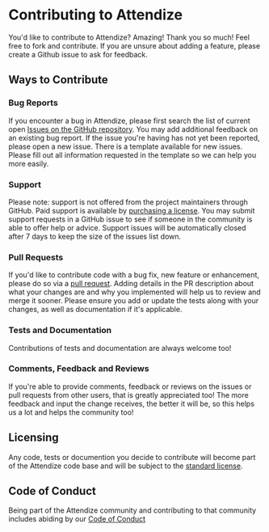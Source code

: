 # Contributing to Attendize
You'd like to contribute to Attendize? Amazing! Thank you so much! Feel free to fork and contribute. If you are unsure about adding a feature, please create a Github issue to ask for feedback.

## Ways to Contribute

### Bug Reports
If you encounter a bug in Attendize, please first search the list of current open [Issues on the GitHub repository](https://github.com/Attendize/Attendize/issues). You may add additional feedback on an existing bug report. If the issue you're having has not yet been reported, please open a new issue. There is a template available for new issues. Please fill out all information requested in the template so we can help you more easily.

### Support
Please note: support is not offered from the project maintainers through GitHub. Paid support is available by [purchasing a license](http://www.attendize.com/license.html). You may submit support requests in a GitHub issue to see if someone in the community is able to offer help or advice. Support issues will be automatically closed after 7 days to keep the size of the issues list down.

### Pull Requests
If you'd like to contribute code with a bug fix, new feature or enhancement, please do so via a [pull request](https://help.github.com/en/github/collaborating-with-issues-and-pull-requests/creating-a-pull-request-from-a-fork). Adding details in the PR description about what your changes are and why you implemented will help us to review and merge it sooner. Please ensure you add or update the tests along with your changes, as well as documentation if it's applicable.

### Tests and Documentation
Contributions of tests and documentation are always welcome too!

### Comments, Feedback and Reviews
If you're able to provide comments, feedback or reviews on the issues or pull requests from other users, that is greatly appreciated too! The more feedback and input the change receives, the better it will be, so this helps us a lot and helps the community too!

## Licensing
Any code, tests or documention you decide to contribute will become part of the Attendize code base and will be subject to the [standard license](LICENSE).

## Code of Conduct
Being part of the Attendize community and contributing to that community includes abiding by our [Code of Conduct](CODE_OF_CONDUCT.md)